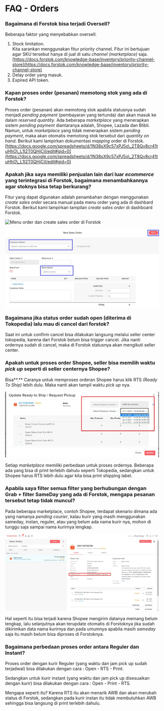 # FAQ - Orders

### **Bagaimana di Forstok** bisa terjadi Oversell?

Beberapa faktor yang menyebabkan oversell:

1. Stock limitation.\
   Kita sarankan menggunakan fitur priority channel. Fitur ini bertujuan agar SKU tersebut hanya di jual di satu _channel (marketplace)_ saja.\
   [https://docs.forstok.com/knowledge-base/inventory/priority-channel-store](https://docs.forstok.com/knowledge-base/inventory/priority-channel-store)
2. Delay order yang masuk.
3. Expired API token.

### **Kapan proses order (pesanan) memotong stok yang ada di Forstok?**

Proses order (pesanan) akan memotong stok apabila statusnya sudah menjadi _pending payment_ (pembayaran yang tertunda) dan akan masuk ke dalam  _reserved quantity_. Ada beberapa _marketplace_ yang menerapkan sistem _pending payment_ diantaranya adalah, Shopee, Lazada dan Blibli. Namun, untuk _marketplace_ yang tidak menerapkan sistem _pending payment_, maka akan otomatis memotong stok tersebut dari _quantity on hand_. Berikut kami lampirkan dokumentasi _mapping_ order di Forstok. [https://docs.google.com/spreadsheets/d/1N38sX9c57xPJ5o\_2T8Qv8cr41tuHhO\_L1I2T0QHjCiI/edit#gid=0](https://docs.google.com/spreadsheets/d/1N38sX9c57xPJ5o\_2T8Qv8cr41tuHhO\_L1I2T0QHjCiI/edit#gid=0)

### **Apakah jika saya memiliki penjualan lain dari luar **_**ecommerce**_** yang terintegrasi di Forstok, bagaimana menambahkannya agar stoknya bisa tetap berkurang?**

Fitur yang dapat digunakan adalah penambahan dengan menggunakan _create sales order_ secara manual pada menu order yang ada di dashbard Forstok. Berikut kami lampirkan tampilan _create sales order_ di dashboard Forstok.

![Menu order dan create sales order di Forstok](../../.gitbook/assets/Screenshot\_1.png)

![Tampilan create sales order di Forstok](<../../.gitbook/assets/WhatsApp Image 2022-03-15 at 2.07.24 PM.jpeg>)

### **Bagaimana jika status order sudah open (diterima di Tokopedia) lalu mau di cancel dari forstok?**

Saat ini untuk confirm cancel bisa dilakukan langsung melalui seller center tokopedia, karena dari Forstok belum bisa trigger cancel. Jika nanti ordernya sudah di cancel, maka di Forstok statusnya akan mengikuti seller center.

### **Apakah untuk proses order Shopee, seller bisa memilih waktu **_**pick up**_** seperti di seller centernya Shopee?**

Bisa**.** Caranya untuk memproses orderan Shopee harus klik RTS _(Ready To Ship)_ lebih dulu. Maka nanti akan tampil waktu _pick up_ nya.

![Tampilan pemilihan waktu pick up setelah Ready To Ship.](../../.gitbook/assets/Picture1.png)

Setiap _marketplace_ memiliki perbedaan untuk proses ordernya. Beberapa ada yang bisa di print terlebih dahulu seperti Tokopedia, sedangkan untuk Shopee harus RTS lebih dulu agar kita bisa print shipping label.

### **Apabila saya filter semua filter yang berhubungan dengan Grab + filter SameDay yang ada di Forstok, mengapa pesanan tersebut tetap tidak muncul?**

Pada beberapa marketplace, contoh Shopee, terdapat skenario dimana ada yang namanya _pending courier_, kalau kurir yang masih menggunakan sameday, instan, reguler, atau yang belum ada nama kurir nya, mohon di tunggu saja sampai nama kurirnya lengkap.

![Tampilan proses order dengan menggunakan kurir yang instant/same day/reguler dll.](../../.gitbook/assets/Picture2.png)

Hal seperti itu bisa terjadi karena Shopee mengirim datanya memang belum lengkap, lalu selanjutnya akan terupdate otomatis di Forstoknya jika sudah dikirimkan data nama kurirnya dan pada umumnya apabila masih _sameday_ saja itu masih belum bisa diproses di Forstoknya.

### **Bagaimana perbedaan proses order antara Reguler dan Instant?**

Proses order dengan kurir Reguler (yang waktu dan jam pick up sudah terjadwal) bisa dilakukan dengan cara : Open - RTS - Print.

Sedangkan untuk kurir instant (yang waktu dan jam pick up disesuaikan dengan kurir) bisa dilakukan dengan cara : Open - Print - RTS.

Mengapa seperti itu? Karena RTS itu akan menarik AWB dan akan merubah status di Forstok, sedangkan pada kurir instan itu tidak membutuhkan AWB sehingga bisa langsung di print terlebih dahulu.
